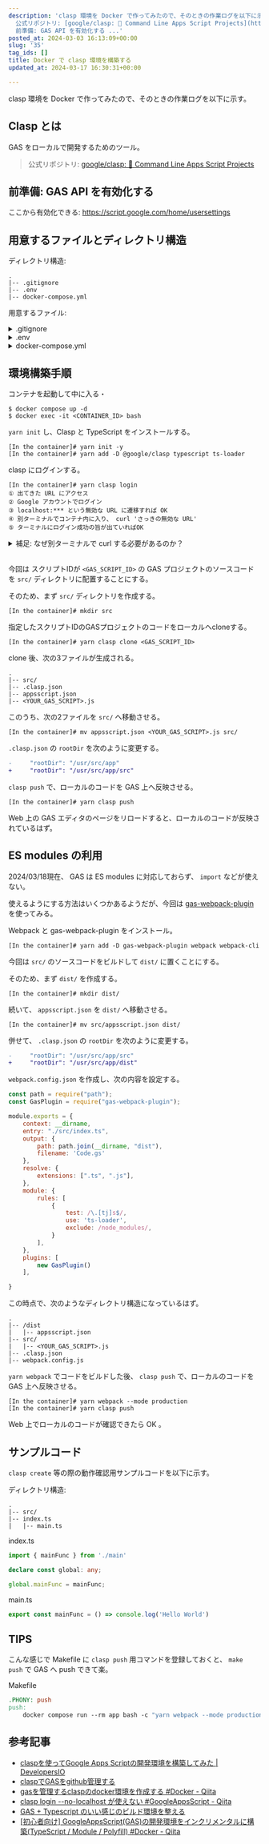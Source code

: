 ```yaml
---
description: 'clasp 環境を Docker で作ってみたので、そのときの作業ログを以下に示す。  ## Clasp とは  GAS をローカルで開発するためのツール。  >
  公式リポジトリ: [google/clasp: 🔗 Command Line Apps Script Projects](https://github.com/google/clasp)  ##
  前準備: GAS API を有効化する ...'
posted_at: 2024-03-03 16:13:09+00:00
slug: '35'
tag_ids: []
title: Docker で clasp 環境を構築する
updated_at: 2024-03-17 16:30:31+00:00

---
```

clasp 環境を Docker で作ってみたので、そのときの作業ログを以下に示す。

## Clasp とは

GAS をローカルで開発するためのツール。

> 公式リポジトリ: [google/clasp: 🔗 Command Line Apps Script Projects](https://github.com/google/clasp)

## 前準備: GAS API を有効化する

ここから有効化できる: https://script.google.com/home/usersettings

## 用意するファイルとディレクトリ構造

ディレクトリ構造:

```
.
|-- .gitignore
|-- .env
|-- docker-compose.yml
```

用意するファイル:

<details>
<summary>.gitignore</summary>

```
.*
.*/
node_modules/
dist/Code.gs

!.gitignore
!.*.sample
```

補足:

* `Code.gs` はビルド結果なので gitignore しておく

</details>

<details>
<summary>.env</summary>

```
WORKING_DIR=/usr/src/app
HOME=$WORKING_DIR
```

補足:

- clasp はログインの credential 情報をコンテナ内のユーザの `$HOME` 直下に作成する（ [→参考](https://arc.net/l/quote/lbrrbdld) ）ので、 `$HOME` を `$WORKING_DIR` にするよう設定している
    - docker-compose.yml によってカレントディレクトリが `$WORKING_DIR` にマウントされる＝カレントディレクトリに credential 情報が書かれたドットファイルが置かれるが、 .gitignore で指定したドットファイル以外は gitignore するようにすることで誤 push を防いでいる

</details>

<details>
<summary>docker-compose.yml</summary>

```yaml
version: '3'

services:
  app:
    image: node:20
    container_name: docker_clasp_container
    env_file:
      - .env
    volumes:
      - ./:$WORKING_DIR
    working_dir: $WORKING_DIR
    tty: true
```

</details>

## 環境構築手順

コンテナを起動して中に入る・

```
$ docker compose up -d
$ docker exec -it <CONTAINER_ID> bash
```

`yarn init` し、Clasp と TypeScript をインストールする。

```
[In the container]# yarn init -y
[In the container]# yarn add -D @google/clasp typescript ts-loader
```

clasp にログインする。

```
[In the container]# yarn clasp login
① 出てきた URL にアクセス
② Google アカウントでログイン
③ localhost:*** という無効な URL に遷移すれば OK
④ 別ターミナルでコンテナ内に入り、 curl 'さっきの無効な URL'
⑤ ターミナルにログイン成功の旨が出ていればOK
```

<details>
<summary>補足: なぜ別ターミナルで curl する必要があるのか？</summary>

どうやら `clasp login` の `--no-localhost` オプションがうまく機能しないらしいため。

その回避策として別ターミナルで curl を叩く方法が紹介されていた（ [→参考](https://qiita.com/naoyeah/items/0db5fc82561020f2768e) ）。

今回、 `--no-localhost` オプションは使用していないが、同じ方法でログインできた。
</details>

<br />

今回は スクリプトIDが `<GAS_SCRIPT_ID>` の GAS プロジェクトのソースコードを `src/` ディレクトリに配置することにする。

そのため、まず `src/` ディレクトリを作成する。

```
[In the container]# mkdir src
```

指定したスクリプトIDのGASプロジェクトのコードをローカルへcloneする。

```
[In the container]# yarn clasp clone <GAS_SCRIPT_ID>
```

clone 後、次の3ファイルが生成される。

```
.
|-- src/
|-- .clasp.json
|-- appsscript.json
|-- <YOUR_GAS_SCRIPT>.js
```

このうち、次の2ファイルを `src/` へ移動させる。

```
[In the container]# mv appsscript.json <YOUR_GAS_SCRIPT>.js src/
```

`.clasp.json` の `rootDir` を次のように変更する。

```diff
-     "rootDir": "/usr/src/app"
+     "rootDir": "/usr/src/app/src"
```

`clasp push` で、ローカルのコードを GAS 上へ反映させる。

```
[In the container]# yarn clasp push
```

Web 上の GAS エディタのページをリロードすると、ローカルのコードが反映されているはず。

## ES modules の利用

2024/03/18現在、 GAS は ES modules に対応しておらず、 `import` などが使えない。

使えるようにする方法はいくつかあるようだが、今回は [gas-webpack-plugin](https://github.com/fossamagna/gas-webpack-plugin) を使ってみる。

Webpack と gas-webpack-plugin をインストール。

```
[In the container]# yarn add -D gas-webpack-plugin webpack webpack-cli
```

今回は `src/` のソースコードをビルドして `dist/` に置くことにする。

そのため、まず `dist/` を作成する。

```
[In the container]# mkdir dist/
```

続いて、 `appsscript.json` を `dist/` へ移動させる。

```
[In the container]# mv src/appsscript.json dist/
```

併せて、 `.clasp.json` の `rootDir` を次のように変更する。

```diff
-     "rootDir": "/usr/src/app/src"
+     "rootDir": "/usr/src/app/dist"
```

`webpack.config.json` を作成し、次の内容を設定する。

```js
const path = require("path");
const GasPlugin = require("gas-webpack-plugin");

module.exports = {
    context: __dirname,
    entry: "./src/index.ts",
    output: {
        path: path.join(__dirname, "dist"),
        filename: 'Code.gs'
    },
    resolve: {
        extensions: [".ts", ".js"],
    },
    module: {
        rules: [
            {
                test: /\.[tj]s$/,
                use: 'ts-loader',
                exclude: /node_modules/,
            }
        ],
    },
    plugins: [
        new GasPlugin()
    ],

}
```

この時点で、次のようなディレクトリ構造になっているはず。

```
.
|-- /dist
|   |-- appsscript.json
|-- src/
|   |-- <YOUR_GAS_SCRIPT>.js
|-- .clasp.json
|-- webpack.config.js
```

`yarn webpack` でコードをビルドした後、 `clasp push` で、ローカルのコードを GAS 上へ反映させる。

```
[In the container]# yarn webpack --mode production
[In the container]# yarn clasp push
```

Web 上でローカルのコードが確認できたら OK 。

## サンプルコード

`clasp create` 等の際の動作確認用サンプルコードを以下に示す。

ディレクトリ構造:

```
.
|-- src/
|-- index.ts
|   |-- main.ts
```

index.ts

```ts
import { mainFunc } from './main'

declare const global: any;

global.mainFunc = mainFunc;
```

main.ts

```ts
export const mainFunc = () => console.log('Hello World')
```

## TIPS

こんな感じで Makefile に `clasp push` 用コマンドを登録しておくと、 `make push` で GAS へ push できて楽。

Makefile

```Makefile
.PHONY: push
push:
	docker compose run --rm app bash -c "yarn webpack --mode production && yarn clasp push"
```

## 参考記事

- [claspを使ってGoogle Apps Scriptの開発環境を構築してみた | DevelopersIO](https://dev.classmethod.jp/articles/vscode-clasp-setting/)
- [claspでGASをgithub管理する](https://zenn.dev/flutteruniv_dev/articles/8013785f70a2f4)
- [gasを管理するclaspのdocker環境を作成する #Docker - Qiita](https://qiita.com/rei-ta/items/61b3fde6a069b77d335d)
- [clasp login --no-localhost が使えない #GoogleAppsScript - Qiita](https://qiita.com/naoyeah/items/0db5fc82561020f2768e)
- [GAS + Typescript のいい感じのビルド環境を整える](https://zenn.dev/terass_dev/articles/a39ab8d0128eb1)
- [[初心者向け] GoogleAppsScript(GAS)の開発環境をインクリメンタルに構築(TypeScript / Module / Polyfill) #Docker - Qiita](https://qiita.com/cajonito/items/3a5c7da8965e28e485bf)
